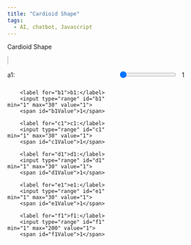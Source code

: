 ```yaml
---
title: "Cardioid Shape"
tags:
  - AI, chatbot, Javascript
---
```


Cardioid Shape

<style>
        canvas {
            background-color: white;
            border: 1px solid #ccc;
            margin-bottom: 20px;
        }
        .controls {
            display: grid;
            grid-template-columns: auto 1fr auto;
            gap: 10px;
            align-items: center;
            width: 80%;
        }
        .footer-link {
            position: absolute;
            bottom: 20px;
            text-align: center;
            width: 100%;
        }
        .footer-link a {
            font-size: 16px;
            color: #007bff;
            text-decoration: none;
        }
        .footer-link a:hover {
            text-decoration: underline;
        }
</style>
<canvas id="cardioidCanvas" width="800" height="800"></canvas>

<div class="controls">
        <label for="a1">a1:</label>
        <input type="range" id="a1" min="1" max="30" value="1">
        <span id="a1Value">1</span>

        <label for="b1">b1:</label>
        <input type="range" id="b1" min="1" max="30" value="1">
        <span id="b1Value">1</span>

        <label for="c1">c1:</label>
        <input type="range" id="c1" min="1" max="30" value="1">
        <span id="c1Value">1</span>

        <label for="d1">d1:</label>
        <input type="range" id="d1" min="1" max="30" value="1">
        <span id="d1Value">1</span>

        <label for="e1">e1:</label>
        <input type="range" id="e1" min="1" max="30" value="1">
        <span id="e1Value">1</span>

        <label for="f1">f1:</label>
        <input type="range" id="f1" min="1" max="200" value="1">
        <span id="f1Value">1</span>
</div>

<script>
        const canvas = document.getElementById('cardioidCanvas');
        const ctx = canvas.getContext('2d');
        const centerX = canvas.width / 2;
        const centerY = canvas.height / 2;
        const radius = 200;
        const steps = 200;
        const delta = 2 * Math.PI / steps;

        // Initialize variables
        let a1 = 1, b1 = 1, c1 = 1, d1 = 1, e1 = 1, f1 = 1;

        function drawCardioid() {
            ctx.clearRect(0, 0, canvas.width, canvas.height);

            ctx.strokeStyle = 'red';
            ctx.lineWidth = 2;
            ctx.beginPath();

            for (let phasea = 0; phasea <= 2 * Math.PI ; phasea += a1*delta) {
            for (let theta = 0; theta <= 2 * Math.PI * b1 *d1; theta += delta) {
		phaseb = f1*delta;
                let x = radius * (1 - Math.cos(b1 / c1 * theta + phasea)) * Math.sin(d1 / e1 * theta + phaseb) * Math.cos(theta) + centerX;
                let y = radius * (1 - Math.cos(b1 / c1 * theta + phasea)) * Math.sin(d1 / e1 * theta + phaseb) * Math.sin(theta) + centerY;

                if (theta === 0) {
                    ctx.moveTo(x, y);
                } else {
                    ctx.lineTo(x, y);
                }
            }
            }

            ctx.closePath();
            ctx.stroke();
        }

        // Update variables and redraw cardioid
        function updateCardioid() {
            a1 = parseInt(document.getElementById('a1').value);
            b1 = parseInt(document.getElementById('b1').value);
            c1 = parseInt(document.getElementById('c1').value);
            d1 = parseInt(document.getElementById('d1').value);
            e1 = parseInt(document.getElementById('e1').value);
            f1 = parseInt(document.getElementById('f1').value);

            document.getElementById('a1Value').textContent = a1;
            document.getElementById('b1Value').textContent = b1;
            document.getElementById('c1Value').textContent = c1;
            document.getElementById('d1Value').textContent = d1;
            document.getElementById('e1Value').textContent = e1;
            document.getElementById('f1Value').textContent = f1;

            drawCardioid();
        }

        // Attach event listeners to sliders
        document.getElementById('a1').addEventListener('input', updateCardioid);
        document.getElementById('b1').addEventListener('input', updateCardioid);
        document.getElementById('c1').addEventListener('input', updateCardioid);
        document.getElementById('d1').addEventListener('input', updateCardioid);
        document.getElementById('e1').addEventListener('input', updateCardioid);
        document.getElementById('f1').addEventListener('input', updateCardioid);

        drawCardioid();
</script>
